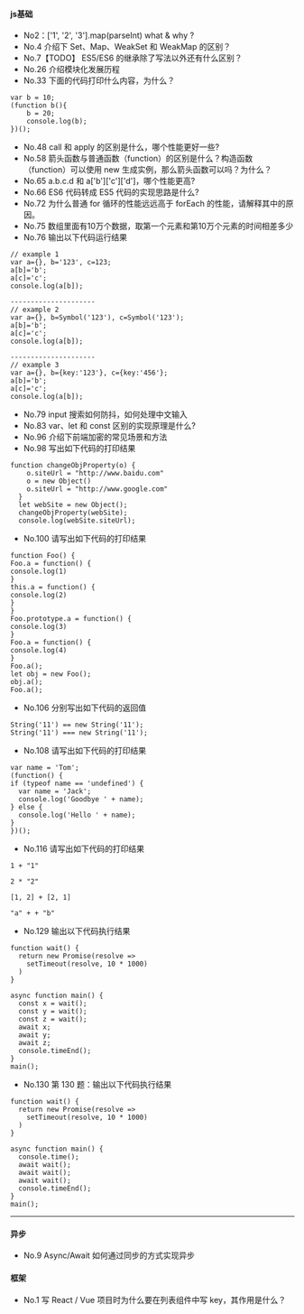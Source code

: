 #### js基础
* No2：['1', '2', '3'].map(parseInt) what & why ?
* No.4 介绍下 Set、Map、WeakSet 和 WeakMap 的区别？
* No.7【TODO】 ES5/ES6 的继承除了写法以外还有什么区别？
* No.26 介绍模块化发展历程
* No.33 下面的代码打印什么内容，为什么？
```
var b = 10;
(function b(){
    b = 20;
    console.log(b); 
})();
```
* No.48 call 和 apply 的区别是什么，哪个性能更好一些?
* No.58 箭头函数与普通函数（function）的区别是什么？构造函数（function）可以使用 new 生成实例，那么箭头函数可以吗？为什么？
* No.65 a.b.c.d 和 a['b']['c']['d']，哪个性能更高?
* No.66 ES6 代码转成 ES5 代码的实现思路是什么?
* No.72 为什么普通 for 循环的性能远远高于 forEach 的性能，请解释其中的原因。
* No.75 数组里面有10万个数据，取第一个元素和第10万个元素的时间相差多少
* No.76 输出以下代码运行结果
```
// example 1
var a={}, b='123', c=123;  
a[b]='b';
a[c]='c';  
console.log(a[b]);

---------------------
// example 2
var a={}, b=Symbol('123'), c=Symbol('123');  
a[b]='b';
a[c]='c';  
console.log(a[b]);

---------------------
// example 3
var a={}, b={key:'123'}, c={key:'456'};  
a[b]='b';
a[c]='c';  
console.log(a[b]);
```
* No.79 input 搜索如何防抖，如何处理中文输入
* No.83 var、let 和 const 区别的实现原理是什么?
* No.96 介绍下前端加密的常见场景和方法
* No.98 写出如下代码的打印结果
```
function changeObjProperty(o) {
    o.siteUrl = "http://www.baidu.com"
    o = new Object()
    o.siteUrl = "http://www.google.com"
  } 
  let webSite = new Object();
  changeObjProperty(webSite);
  console.log(webSite.siteUrl);
```
* No.100 请写出如下代码的打印结果
```
function Foo() {
Foo.a = function() {
console.log(1)
}
this.a = function() {
console.log(2)
}
}
Foo.prototype.a = function() {
console.log(3)
}
Foo.a = function() {
console.log(4)
}
Foo.a();
let obj = new Foo();
obj.a();
Foo.a();
```
* No.106 分别写出如下代码的返回值
```
String('11') == new String('11');
String('11') === new String('11');
```
* No.108 请写出如下代码的打印结果
```
var name = 'Tom';
(function() {
if (typeof name == 'undefined') {
  var name = 'Jack';
  console.log('Goodbye ' + name);
} else {
  console.log('Hello ' + name);
}
})();
```
* No.116 请写出如下代码的打印结果
```
1 + "1"

2 * "2"

[1, 2] + [2, 1]

"a" + + "b"
```
* No.129 输出以下代码执行结果
```
function wait() {
  return new Promise(resolve =>
    setTimeout(resolve, 10 * 1000)
  )
}

async function main() {
  const x = wait();
  const y = wait();
  const z = wait();
  await x;
  await y;
  await z;
  console.timeEnd();
}
main();
```
* No.130 第 130 题：输出以下代码执行结果
```
function wait() {
  return new Promise(resolve =>
    setTimeout(resolve, 10 * 1000)
  )
}

async function main() {
  console.time();
  await wait();
  await wait();
  await wait();
  console.timeEnd();
}
main();
```
---

#### 异步
* No.9 Async/Await 如何通过同步的方式实现异步


#### 框架
* No.1 写 React / Vue 项目时为什么要在列表组件中写 key，其作用是什么？

